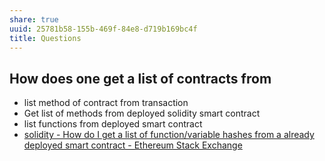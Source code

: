 ```yaml
---
share: true
uuid: 25781b58-155b-469f-84e8-d719b169bc4f
title: Questions
---
```

## How does one get a list of contracts from  

* list method of contract from transaction
* Get list of methods from deployed solidity smart contract
* list functions from deployed smart contract
* [solidity - How do I get a list of function/variable hashes from a already deployed smart contract - Ethereum Stack Exchange](https://ethereum.stackexchange.com/questions/113205/how-do-i-get-a-list-of-function-variable-hashes-from-a-already-deployed-smart-co)
